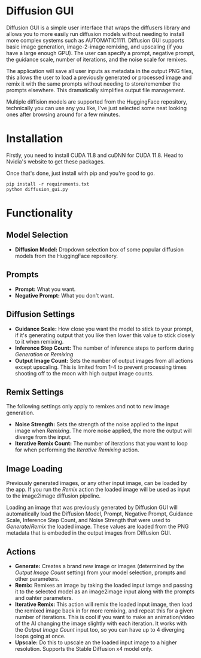 # Diffusion GUI
Diffusion GUI is a simple user interface that wraps the diffusers library and allows you to more easily run diffusion models without needing to install more complex systems such as AUTOMATIC1111. Diffusion GUI supports basic image generation, image-2-image remixing, and upscaling (if you have a large enough GPU). The user can specify a prompt, negative prompt, the guidance scale, number of iterations, and the noise scale for remixes.

The application will save all user inputs as metadata in the output PNG files, this allows the user to load a previously generated or processed image and remix it with the same prompts without needing to store/remember the prompts elsewhere. This dramatically simplifies output file management.

Multiple diffision models are supported from the HuggingFace repository, technically you can use any you like, I've just selected some neat looking ones after browsing around for a few minutes.

# Installation
Firstly, you need to install CUDA 11.8 and cuDNN for CUDA 11.8. Head to Nvidia's website to get these packages.

Once that's done, just install with pip and you're good to go.

```
pip install -r requirements.txt
python diffusion_gui.py
```

# Functionality

## Model Selection

- **Diffusion Model:** Dropdown selection box of some popular diffusion models from the HuggingFace repository.

## Prompts

- **Prompt:** What you want.
- **Negative Prompt:** What you don't want.

## Diffusion Settings

- **Guidance Scale:** How close you want the model to stick to your prompt, if it's generating output that you like then lower this value to stick closely to it when remixing.
- **Inference Step Count:** The number of inference steps to perform during *Generation* or *Remixing*
- **Output Image Count:** Sets the number of output images from all actions except upscaling. This is limited from 1-4 to prevent processing times shooting off to the moon with high output image counts.

## Remix Settings

The following settings only apply to remixes and not to new image generation.

- **Noise Strength:** Sets the strength of the noise applied to the input image when *Remixing*. The more noise applied, the more the output will diverge from the input.
- **Iterative Remix Count:** The number of iterations that you want to loop for when performing the *Iterative Remixing* action.

## Image Loading

Previously generated images, or any other input image, can be loaded by the app. If you run the *Remix* action the loaded image will be used as input to the image2image diffusion pipeline.

Loading an image that was previously generated by Diffusion GUI will automatically load the Diffusion Model, Prompt, Negative Prompt, Guidance Scale, Inference Step Count, and Noise Strength that were used to *Generate*/*Remix* the loaded image. These values are loaded from the PNG metadata that is embeded in the output images from Diffusion GUI.

## Actions

- **Generate:** Creates a brand new image or images (determined by the *Output Image Count* setting) from your model selection, prompts and other parameters.
- **Remix:** Remixes an image by taking the loaded input iamge and passing it to the selected model as an image2image input along with the prompts and oahter parameters.
- **Iterative Remix:** This action will remix the loaded input image, then load the remixed image back in for more remixing, and repeat this for a given number of iterations. This is cool if you want to make an animation/video of the AI changing the image slightly with each iteration. It works with the *Output Image Count* input too, so you can have up to 4 diverging loops going at once.
- **Upscale:** Do this to upscale an the loaded input image to a higher resolution. Supports the Stable Diffusion x4 model only.